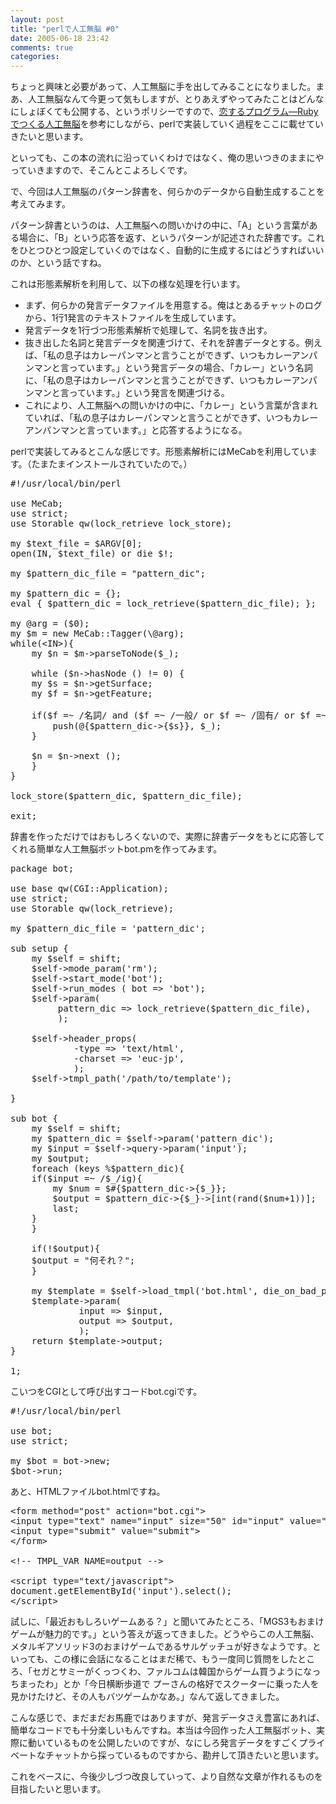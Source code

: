 ```yaml
---
layout: post
title: "perlで人工無脳 #0"
date: 2005-06-18 23:42
comments: true
categories: 
---
```

<p class="entryBody">
ちょっと興味と必要があって、人工無脳に手を出してみることになりました。まあ、人工無脳なんて今更って気もしますが、とりあえずやってみたことはどんなにしょぼくても公開する、というポリシーですので、<a href="http://www.amazon.co.jp/exec/obidos/ASIN/4839917299/httshemizorg-22/ref=nosim" target="_blank">恋するプログラム―Rubyでつくる人工無脳</a>を参考にしながら、perlで実装していく過程をここに載せていきたいと思います。
</p>

<p class="entryBody">
といっても、この本の流れに沿っていくわけではなく、俺の思いつきのままにやっていきますので、そこんとこよろしくです。
</p>

<p class="entryBody">
で、今回は人工無脳のパターン辞書を、何らかのデータから自動生成することを考えてみます。
</p>

<p class="entryBody">
パターン辞書というのは、人工無脳への問いかけの中に、「A」という言葉がある場合に、「B」という応答を返す、というパターンが記述された辞書です。これをひとつひとつ設定していくのではなく、自動的に生成するにはどうすればいいのか、という話ですね。
</p>

<p class="entryBody">
これは形態素解析を利用して、以下の様な処理を行います。
</p>

<ul class="entryBody">
<li>まず、何らかの発言データファイルを用意する。俺はとあるチャットのログから、1行1発言のテキストファイルを生成しています。</li>
<li>発言データを1行づつ形態素解析で処理して、名詞を抜き出す。</li>
<li>抜き出した名詞と発言データを関連づけて、それを辞書データとする。例えば、「私の息子はカレーパンマンと言うことができず、いつもカレーアンパンマンと言っています。」という発言データの場合、「カレー」という名詞に、「私の息子はカレーパンマンと言うことができず、いつもカレーアンパンマンと言っています。」という発言を関連づける。</li>
<li>これにより、人工無脳への問いかけの中に、「カレー」という言葉が含まれていれば、「私の息子はカレーパンマンと言うことができず、いつもカレーアンパンマンと言っています。」と応答するようになる。</li>
</ul>

<p class="entryBody">
perlで実装してみるとこんな感じです。形態素解析にはMeCabを利用しています。（たまたまインストールされていたので。）
</p>

<pre class="code">
#!/usr/local/bin/perl

use MeCab;
use strict;
use Storable qw(lock_retrieve lock_store);

my $text_file = $ARGV[0];
open(IN, $text_file) or die $!;

my $pattern_dic_file = "pattern_dic";

my $pattern_dic = {};
eval { $pattern_dic = lock_retrieve($pattern_dic_file); };

my @arg = ($0);
my $m = new MeCab::Tagger(\@arg);
while(&lt;IN&gt;){
    my $n = $m->parseToNode($_);

    while ($n->hasNode () != 0) {
	my $s = $n->getSurface;
	my $f = $n->getFeature;

	if($f =~ /名詞/ and ($f =~ /一般/ or $f =~ /固有/ or $f =~ /サ変/ or $f =~ /形容動詞語幹/)){
	    push(@{$pattern_dic->{$s}}, $_);
	}

	$n = $n->next ();
    }
}

lock_store($pattern_dic, $pattern_dic_file);

exit;
</pre>

<p class="entryBody">
辞書を作っただけではおもしろくないので、実際に辞書データをもとに応答してくれる簡単な人工無脳ボットbot.pmを作ってみます。
</p>

<pre class="code">
package bot;

use base qw(CGI::Application);
use strict;
use Storable qw(lock_retrieve);

my $pattern_dic_file = 'pattern_dic';

sub setup {
    my $self = shift;
    $self->mode_param('rm');
    $self->start_mode('bot');
    $self->run_modes ( bot => 'bot');
    $self->param(
		 pattern_dic => lock_retrieve($pattern_dic_file),
		 );

    $self->header_props(
			-type => 'text/html',
			-charset => 'euc-jp',
			);
    $self->tmpl_path('/path/to/template');
    
}

sub bot {
    my $self = shift;
    my $pattern_dic = $self->param('pattern_dic');
    my $input = $self->query->param('input');
    my $output;
    foreach (keys %$pattern_dic){
	if($input =~ /$_/ig){
	    my $num = $#{$pattern_dic->{$_}};
	    $output = $pattern_dic->{$_}->[int(rand($num+1))];
	    last;
	}
    }

    if(!$output){
	$output = "何それ？";
    }

    my $template = $self->load_tmpl('bot.html', die_on_bad_params => 0);
    $template->param(
		     input => $input,
		     output => $output,
		     );
    return $template->output;
}

1;
</pre>

<p class="entryBody">
こいつをCGIとして呼び出すコードbot.cgiです。
</p>

<pre class="code">
#!/usr/local/bin/perl

use bot;
use strict;

my $bot = bot->new;
$bot->run;
</pre>

<p class="entryBody">
あと、HTMLファイルbot.htmlですね。
</p>

<pre class="code">
&lt;form method="post" action="bot.cgi"&gt;
&lt;input type="text" name="input" size="50" id="input" value="&lt;!-- TMPL_VAR NAME=input --&gt;"&gt;
&lt;input type="submit" value="submit"&gt;
&lt;/form&gt;

&lt;!-- TMPL_VAR NAME=output --&gt;

&lt;script type="text/javascript"&gt;
document.getElementById('input').select();
&lt;/script&gt;
</pre>

<p class="entryBody">
試しに、「最近おもしろいゲームある？」と聞いてみたところ、「MGS3もおまけゲームが魅力的です。」という答えが返ってきました。どうやらこの人工無脳、メタルギアソリッド3のおまけゲームであるサルゲッチュが好きなようです。といっても、この様に会話になることはまだ稀で、もう一度同じ質問をしたところ、「セガとサミーがくっつくわ、ファルコムは韓国からゲーム買うようになっちまったわ」とか「今日横断歩道で プーさんの格好でスクーターに乗った人を見かけたけど、その人もバツゲームかなあ。」なんて返してきました。
</p>

<p class="entryBody">
こんな感じで、まだまだお馬鹿ではありますが、発言データさえ豊富にあれば、簡単なコードでも十分楽しいもんですね。本当は今回作った人工無脳ボット、実際に動いているものを公開したいのですが、なにしろ発言データをすごくプライベートなチャットから採っているものですから、勘弁して頂きたいと思います。
</p>

<p class="entryBody">
これをベースに、今後少しづつ改良していって、より自然な文章が作れるものを目指したいと思います。
</p>